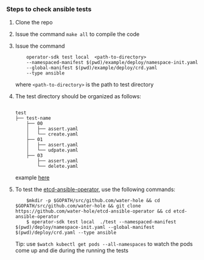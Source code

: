 ### Steps to check ansible tests

1. Clone the repo
2. Issue the command `make all` to compile the code
3. Issue the command 
    ```
        operator-sdk test local  <path-to-directory>
        --namespaced-manifest $(pwd)/example/deploy/namespace-init.yaml
        --global-manifest $(pwd)/example/deploy/crd.yaml
        --type ansible
    ```
    where `<path-to-directory>` is the path to test directory

4. The test directory should be organized as follows:

    ```

    test
    ├── test-name
        ├── 00
        │   ├── assert.yaml
        │   └── create.yaml
        ├── 01
        │   ├── assert.yaml
        │   └── udpate.yaml
        ├── 03
            ├── assert.yaml
            └── delete.yaml

    ```
    
    example [here](https://github.com/alaypatel07/ansible-operator/tree/e2e-tests/example/test/test-example)
    
5. To test the [etcd-ansible-operator](https://github.com/water-hole/etcd-ansible-operator), use the following commands:

    ```
        $mkdir -p $GOPATH/src/github.com/water-hole && cd $GOPATH/src/github.com/water-hole && git clone https://github.com/water-hole/etcd-ansible-operator && cd etcd-ansible-operator
        $ operator-sdk test local  ./test --namespaced-manifest $(pwd)/deploy/namespace-init.yaml --global-manifest $(pwd)/deploy/crd.yaml --type ansible 
    ```
    
    Tip: use `$watch kubectl get pods --all-namespaces` to watch the pods come up and die during the running the tests